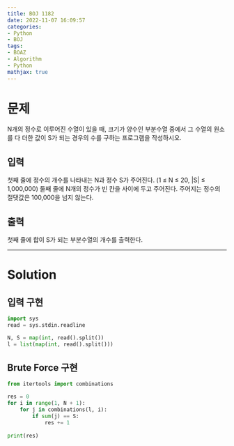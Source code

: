 ```yaml
---
title: BOJ 1182
date: 2022-11-07 16:09:57
categories:
- Python
- BOJ
tags:
- BOAZ
- Algorithm
- Python
mathjax: true
---
```

# 문제

N개의 정수로 이루어진 수열이 있을 때, 크기가 양수인 부분수열 중에서 그 수열의 원소를 다 더한 값이 S가 되는 경우의 수를 구하는 프로그램을 작성하시오.

## 입력

첫째 줄에 정수의 개수를 나타내는 N과 정수 S가 주어진다. (1 ≤ N ≤ 20, |S| ≤ 1,000,000) 둘째 줄에 N개의 정수가 빈 칸을 사이에 두고 주어진다. 주어지는 정수의 절댓값은 100,000을 넘지 않는다.

## 출력

첫째 줄에 합이 S가 되는 부분수열의 개수를 출력한다.

<!-- More -->

***

# Solution

## 입력 구현

~~~python
import sys
read = sys.stdin.readline

N, S = map(int, read().split())
l = list(map(int, read().split()))
~~~

## Brute Force 구현

~~~python
from itertools import combinations

res = 0
for i in range(1, N + 1):
    for j in combinations(l, i):
        if sum(j) == S:
            res += 1
            
print(res)
~~~

